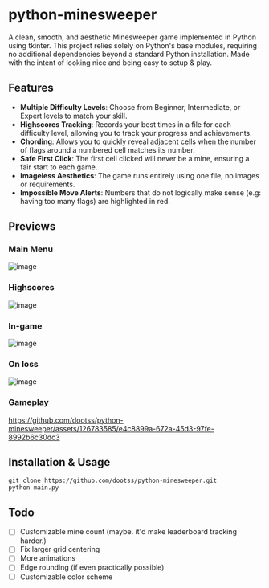 # python-minesweeper

A clean, smooth, and aesthetic Minesweeper game implemented in Python using tkinter. This project relies solely on Python's base modules, requiring no additional dependencies beyond a standard Python installation.
Made with the intent of looking nice and being easy to setup & play.

## Features

- **Multiple Difficulty Levels**: Choose from Beginner, Intermediate, or Expert levels to match your skill.
- **Highscores Tracking**: Records your best times in a file for each difficulty level, allowing you to track your progress and achievements.
- **Chording**: Allows you to quickly reveal adjacent cells when the number of flags around a numbered cell matches its number.
- **Safe First Click**: The first cell clicked will never be a mine, ensuring a fair start to each game.
- **Imageless Aesthetics**: The game runs entirely using one file, no images or requirements.
- **Impossible Move Alerts**: Numbers that do not logically make sense (e.g: having too many flags) are highlighted in red.

## Previews
### Main Menu
![image](https://github.com/dootss/python-minesweeper/assets/126783585/f05479d4-7ee2-454b-971c-d073a983942a)
### Highscores
![image](https://github.com/dootss/python-minesweeper/assets/126783585/7838a74d-69e4-4491-b88b-058c5592ddb1)
### In-game
![image](https://github.com/dootss/python-minesweeper/assets/126783585/98f6a154-faac-4671-b4ed-4ad2b489910d)
### On loss
![image](https://github.com/dootss/python-minesweeper/assets/126783585/8494462b-3839-4a1e-8683-7edf7516d204)
### Gameplay
https://github.com/dootss/python-minesweeper/assets/126783585/e4c8899a-672a-45d3-97fe-8992b6c30dc3

## Installation & Usage
```
git clone https://github.com/dootss/python-minesweeper.git
python main.py
```

## Todo
- [ ] Customizable mine count (maybe. it'd make leaderboard tracking harder.)
- [ ] Fix larger grid centering
- [ ] More animations
- [ ] Edge rounding (if even practically possible)
- [ ] Customizable color scheme
